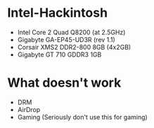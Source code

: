 # Intel-Hackintosh
- Intel Core 2 Quad Q8200 (at 2.5GHz)
- Gigabyte GA-EP45-UD3R (rev 1.1)
- Corsair XMS2 DDR2-800 8GB (4x2GB)
- Gigabyte GT 710 GDDR3 1GB

# What doesn't work
- DRM
- AirDrop
- Gaming (Seriously don't use this for gaming)
